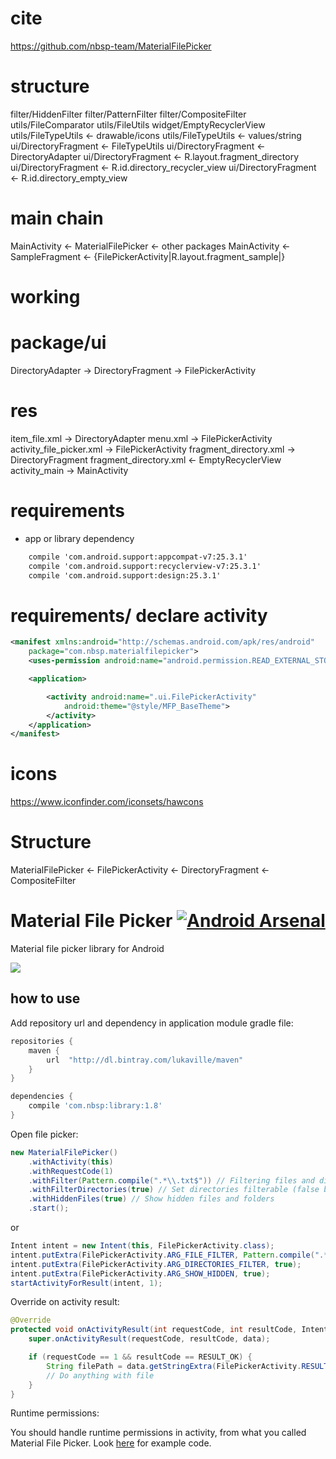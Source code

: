 # cite 
https://github.com/nbsp-team/MaterialFilePicker


# structure 
filter/HiddenFilter
filter/PatternFilter 
filter/CompositeFilter
utils/FileComparator 
utils/FileUtils
widget/EmptyRecyclerView
utils/FileTypeUtils <- drawable/icons 
utils/FileTypeUtils <- values/string
ui/DirectoryFragment <- FileTypeUtils
ui/DirectoryFragment <- DirectoryAdapter
ui/DirectoryFragment <- R.layout.fragment_directory
ui/DirectoryFragment <- R.id.directory_recycler_view
ui/DirectoryFragment <- R.id.directory_empty_view

# main chain 
MainActivity <- MaterialFilePicker <- other packages 
MainActivity <- SampleFragment <- {FilePickerActivity|R.layout.fragment_sample|}

# working


# package/ui
DirectoryAdapter -> DirectoryFragment -> FilePickerActivity

# res
item_file.xml -> DirectoryAdapter
menu.xml -> FilePickerActivity
activity_file_picker.xml -> FilePickerActivity
fragment_directory.xml -> DirectoryFragment
fragment_directory.xml <- EmptyRecyclerView
activity_main -> MainActivity 

# requirements 
- app or library dependency 
```xml
    compile 'com.android.support:appcompat-v7:25.3.1'
    compile 'com.android.support:recyclerview-v7:25.3.1'
    compile 'com.android.support:design:25.3.1'
```

# requirements/ declare activity 
```xml
<manifest xmlns:android="http://schemas.android.com/apk/res/android"
    package="com.nbsp.materialfilepicker">
    <uses-permission android:name="android.permission.READ_EXTERNAL_STORAGE" />

    <application>

        <activity android:name=".ui.FilePickerActivity"
            android:theme="@style/MFP_BaseTheme">
        </activity>
    </application>
</manifest>

```

# icons 
https://www.iconfinder.com/iconsets/hawcons



# Structure 
MaterialFilePicker <- FilePickerActivity <- DirectoryFragment <- CompositeFilter



# Material File Picker [![Android Arsenal](https://img.shields.io/badge/Android%20Arsenal-MaterialFilePicker-brightgreen.svg?style=flat)](http://android-arsenal.com/details/1/2690) 
Material file picker library for Android

![](https://i.imgur.com/mjxs05n.png)

## how to use 

Add repository url and dependency in application module gradle file:

```gradle
repositories {
    maven {
        url  "http://dl.bintray.com/lukaville/maven" 
    }
}

dependencies {
    compile 'com.nbsp:library:1.8'
}
```

Open file picker:

```java
new MaterialFilePicker()
    .withActivity(this)
    .withRequestCode(1)
    .withFilter(Pattern.compile(".*\\.txt$")) // Filtering files and directories by file name using regexp
    .withFilterDirectories(true) // Set directories filterable (false by default)
    .withHiddenFiles(true) // Show hidden files and folders
    .start();
```
or
```java
Intent intent = new Intent(this, FilePickerActivity.class);
intent.putExtra(FilePickerActivity.ARG_FILE_FILTER, Pattern.compile(".*\\.txt$"));
intent.putExtra(FilePickerActivity.ARG_DIRECTORIES_FILTER, true);
intent.putExtra(FilePickerActivity.ARG_SHOW_HIDDEN, true);
startActivityForResult(intent, 1);
```

Override on activity result:

```java
@Override
protected void onActivityResult(int requestCode, int resultCode, Intent data) {
    super.onActivityResult(requestCode, resultCode, data);

    if (requestCode == 1 && resultCode == RESULT_OK) {
        String filePath = data.getStringExtra(FilePickerActivity.RESULT_FILE_PATH);
        // Do anything with file
    }
}
```

Runtime permissions:

You should handle runtime permissions in activity, from what you called Material File Picker.
Look [here](https://github.com/nbsp-team/MaterialFilePicker/blob/master/app/src/main/java/com/dimorinny/sample/MainActivity.java#L38-L69) for example code.